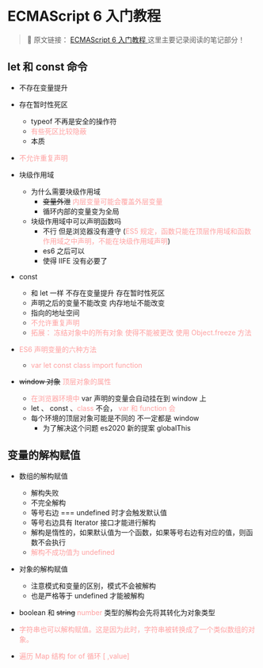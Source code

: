 # ECMAScript 6 入门教程

> 🎨 原文链接： [ECMAScript 6 入门教程 ](https://es6.ruanyifeng.com/) 这里主要记录阅读的笔记部分！

## let 和 const 命令

- 不存在变量提升
- 存在暂时性死区
  - typeof 不再是安全的操作符
  - <span style="color: #FFA1A1">有些死区比较隐蔽</span>
  - 本质
- <span style="color: #FFA1A1">不允许重复声明</span>
- 块级作用域
  - 为什么需要块级作用域
    - ~~变量外泄~~ <span style="color: #FFA1A1">内层变量可能会覆盖外层变量</span>
    - 循环内部的变量变为全局
  - 块级作用域中可以声明函数吗
    - 不行 但是浏览器没有遵守 (<span style="color: #FFA1A1">ES5 规定，函数只能在顶层作用域和函数作用域之中声明，不能在块级作用域声明</span>)
    - es6 之后可以
    - 使得 IIFE 没有必要了
- const

  - 和 let 一样 不存在变量提升 存在暂时性死区
  - 声明之后的变量不能改变 内存地址不能改变
  - 指向的地址空间
  - <span style="color: #FFA1A1">不允许重复声明</span>
  - <span style="color: #FFA1A1">拓展： 冻结对象中的所有对象 使得不能被更改 使用 Object.freeze 方法</span>

- <span style="color: #FFA1A1">ES6 声明变量的六种方法</span>

  - <span style="color: #FFA1A1">var let const class import function</span>

- ~~window 对象~~ <span style="color: #FFA1A1">顶层对象的属性</span>
  - <span style="color: #FFA1A1">在浏览器环境中</span> var 声明的变量会自动挂在到 window 上
  - let 、 const 、<span style="color: #FFA1A1">class</span> 不会， <span style="color: #FFA1A1"> var 和 function 会</span>
  - 每个环境的顶层对象可能是不同的 不一定都是 window
    - 为了解决这个问题 es2020 新的提案 globalThis

## 变量的解构赋值

- 数组的解构赋值

  - 解构失败
  - 不完全解构
  - 等号右边 === undefined 时才会触发默认值
  - 等号右边具有 Iterator 接口才能进行解构
  - 解构是惰性的，如果默认值为一个函数，如果等号右边有对应的值，则函数不会执行
  - <span style="color: #FFA1A1">解构不成功值为 undefined</span>

- 对象的解构赋值

  - 注意模式和变量的区别，模式不会被解构
  - 也是严格等于 undefined 才能被解构

- boolean 和 ~~string~~ <span style="color: #FFA1A1"> number </span> 类型的解构会先将其转化为对象类型

- <span style="color: #FFA1A1">字符串也可以解构赋值。这是因为此时，字符串被转换成了一个类似数组的对象。</span>

- <span style="color: #FFA1A1">遍历 Map 结构 for of 循环 [ ,value]</span>
